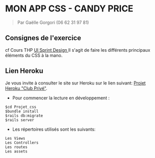 # MON APP CSS - CANDY PRICE

> Par Gaëlle Gorgori (06 62 31 97 81)

## Consignes de l'exercice

cf Cours THP <a href="https://www.thehackingproject.org/week/7/day/2"> UI Sprint Design </a>
Il s'agit de faire les différents principaux éléments du CSS à la mano.

## Lien Heroku

Je vous invite à consulter le site sur Heroku sur le lien suivant: <a href="https://my-app-css-candy.herokuapp.com/">Projet Heroku "Club Privé"</a>.

* Pour commencer la lecture en développement :
```
$cd Projet_css
$bundle install
$rails db:migrate
$rails server
```

* Les répertoires utilisés sont les suivants:
```
Les Views
Les Controllers
Les routes
Les assets
```
